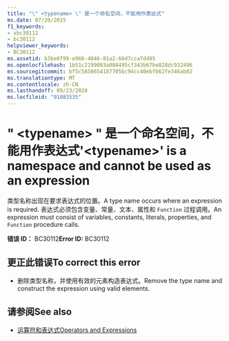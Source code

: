 ```yaml
---
title: "\" <typename> \" 是一个命名空间，不能用作表达式"
ms.date: 07/20/2015
f1_keywords:
- vbc30112
- bc30112
helpviewer_keywords:
- BC30112
ms.assetid: b3be0f99-e966-4046-81a2-66d7cca7d485
ms.openlocfilehash: 1b51c2199083a084495cf343b67be828dc932496
ms.sourcegitcommit: bf5c5850654187705bc94cc40ebfb62fe346ab02
ms.translationtype: MT
ms.contentlocale: zh-CN
ms.lasthandoff: 09/23/2020
ms.locfileid: "91083535"
---
```

# <a name="typename-is-a-namespace-and-cannot-be-used-as-an-expression"></a><span data-ttu-id="5df8e-102">" \<typename> " 是一个命名空间，不能用作表达式</span><span class="sxs-lookup"><span data-stu-id="5df8e-102">'\<typename>' is a namespace and cannot be used as an expression</span></span>

<span data-ttu-id="5df8e-103">类型名称出现在要求表达式的位置。</span><span class="sxs-lookup"><span data-stu-id="5df8e-103">A type name occurs where an expression is required.</span></span> <span data-ttu-id="5df8e-104">表达式必须包含变量、常量、文本、属性和 `Function` 过程调用。</span><span class="sxs-lookup"><span data-stu-id="5df8e-104">An expression must consist of variables, constants, literals, properties, and `Function` procedure calls.</span></span>  
  
 <span data-ttu-id="5df8e-105">**错误 ID：** BC30112</span><span class="sxs-lookup"><span data-stu-id="5df8e-105">**Error ID:** BC30112</span></span>  
  
## <a name="to-correct-this-error"></a><span data-ttu-id="5df8e-106">更正此错误</span><span class="sxs-lookup"><span data-stu-id="5df8e-106">To correct this error</span></span>  
  
- <span data-ttu-id="5df8e-107">删除类型名称，并使用有效的元素构造表达式。</span><span class="sxs-lookup"><span data-stu-id="5df8e-107">Remove the type name and construct the expression using valid elements.</span></span>  
  
## <a name="see-also"></a><span data-ttu-id="5df8e-108">请参阅</span><span class="sxs-lookup"><span data-stu-id="5df8e-108">See also</span></span>

- [<span data-ttu-id="5df8e-109">运算符和表达式</span><span class="sxs-lookup"><span data-stu-id="5df8e-109">Operators and Expressions</span></span>](../programming-guide/language-features/operators-and-expressions/index.md)
